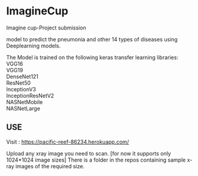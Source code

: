 # ImagineCup
Imagine cup-Project submission

model to predict the pneumonia and other 14 types of diseases using Deeplearning models. 

The Model is trained on the following keras transfer learning libraries: <br>
VGG16<br>
VGG19<br>
DenseNet121<br>
ResNet50<br>
InceptionV3<br>
InceptionResNetV2<br>
NASNetMobile<br>
NASNetLarge<br>

## USE
Visit : 
https://pacific-reef-86234.herokuapp.com/

Upload any xray image you need to scan. [for now it supports only 1024*1024 image sizes]
There is a folder in the repos containing sample x-ray images of the required size.  

